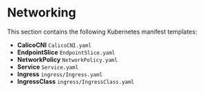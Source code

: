 # Networking

This section contains the following Kubernetes manifest templates:

- **CalicoCNI**  `CalicoCNI.yaml`
- **EndpointSlice**  `EndpointSlice.yaml`
- **NetworkPolicy**  `NetworkPolicy.yaml`
- **Service**  `Service.yaml`
- **Ingress**  `ingress/Ingress.yaml`
- **IngressClass**  `ingress/IngressClass.yaml`
